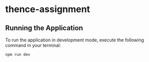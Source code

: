 # thence-assignment

## Running the Application

To run the application in development mode, execute the following command in your terminal:

```bash
npm run dev
```
